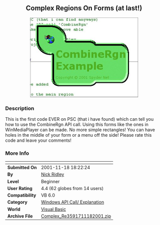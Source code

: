 ﻿<div align="center">

## Complex Regions On Forms \(at last\!\)

<img src="PIC20011118133573160.jpg">
</div>

### Description

This is the first code EVER on PSC (that i have found) which can tell you how to use the CombineRgn API call. Using this forms like the ones in WinMediaPlayer can be made. No more simple rectangles! You can have holes in the middle of your form or a menu off the side! Please rate this code and leave your comments!
 
### More Info
 


<span>             |<span>
---                |---
**Submitted On**   |2001-11-18 18:22:24
**By**             |[Nick Ridley](https://github.com/Planet-Source-Code/PSCIndex/blob/master/ByAuthor/nick-ridley.md)
**Level**          |Beginner
**User Rating**    |4.4 (62 globes from 14 users)
**Compatibility**  |VB 6\.0
**Category**       |[Windows API Call/ Explanation](https://github.com/Planet-Source-Code/PSCIndex/blob/master/ByCategory/windows-api-call-explanation__1-39.md)
**World**          |[Visual Basic](https://github.com/Planet-Source-Code/PSCIndex/blob/master/ByWorld/visual-basic.md)
**Archive File**   |[Complex\_Re3591711182001\.zip](https://github.com/Planet-Source-Code/nick-ridley-complex-regions-on-forms-at-last__1-28988/archive/master.zip)








